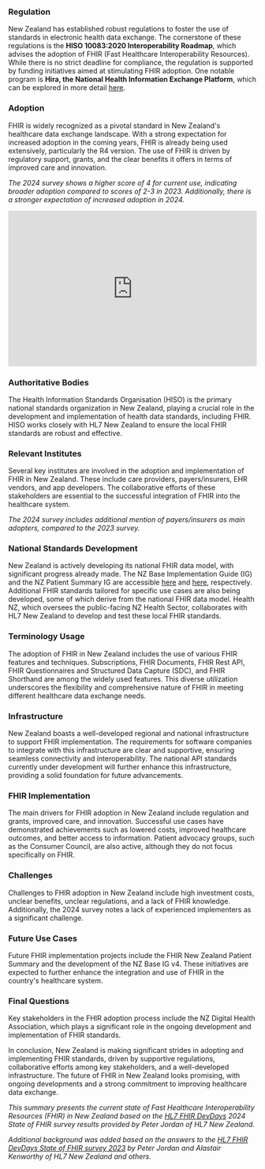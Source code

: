 ### Regulation

New Zealand has established robust regulations to foster the use of standards in electronic health data exchange. The cornerstone of these regulations is the **HISO 10083:2020 Interoperability Roadmap**, which advises the adoption of FHIR (Fast Healthcare Interoperability Resources). While there is no strict deadline for compliance, the regulation is supported by funding initiatives aimed at stimulating FHIR adoption. One notable program is **Hira, the National Health Information Exchange Platform**, which can be explored in more detail [here](https://www.tewhatuora.govt.nz/health-services-and-programmes/digital-health/hira-connecting-health-information/).

### Adoption

FHIR is widely recognized as a pivotal standard in New Zealand's healthcare data exchange landscape. With a strong expectation for increased adoption in the coming years, FHIR is already being used extensively, particularly the R4 version. The use of FHIR is driven by regulatory support, grants, and the clear benefits it offers in terms of improved care and innovation.

*The 2024 survey shows a higher score of 4 for current use, indicating broader adoption compared to scores of 2-3 in 2023. Additionally, there is a stronger expectation of increased adoption in 2024.*

<iframe width="100%" height="315" src="https://www.youtube.com/embed/videoseries?si=tvnosIj9BJeLtvnP&amp;list=PLAPVWVA2xKFi9LXSdF2Uv5dRLrqSSgzPW" title="YouTube video player" frameborder="0" allow="accelerometer; autoplay; clipboard-write; encrypted-media; gyroscope; picture-in-picture; web-share" referrerpolicy="strict-origin-when-cross-origin" allowfullscreen></iframe>

### Authoritative Bodies

The Health Information Standards Organisation (HISO) is the primary national standards organization in New Zealand, playing a crucial role in the development and implementation of health data standards, including FHIR. HISO works closely with HL7 New Zealand to ensure the local FHIR standards are robust and effective.

### Relevant Institutes

Several key institutes are involved in the adoption and implementation of FHIR in New Zealand. These include care providers, payers/insurers, EHR vendors, and app developers. The collaborative efforts of these stakeholders are essential to the successful integration of FHIR into the healthcare system.

*The 2024 survey includes additional mention of payers/insurers as main adopters, compared to the 2023 survey.*

### National Standards Development

New Zealand is actively developing its national FHIR data model, with significant progress already made. The NZ Base Implementation Guide (IG) and the NZ Patient Summary IG are accessible [here](https://fhir.org.nz/ig/base/index.html) and [here](https://build.fhir.org/ig/tewhatuora/fhir-nzps/index.html), respectively. Additional FHIR standards tailored for specific use cases are also being developed, some of which derive from the national FHIR data model. Health NZ, which oversees the public-facing NZ Health Sector, collaborates with HL7 New Zealand to develop and test these local FHIR standards.

### Terminology Usage

The adoption of FHIR in New Zealand includes the use of various FHIR features and techniques. Subscriptions, FHIR Documents, FHIR Rest API, FHIR Questionnaires and Structured Data Capture (SDC), and FHIR Shorthand are among the widely used features. This diverse utilization underscores the flexibility and comprehensive nature of FHIR in meeting different healthcare data exchange needs.

### Infrastructure

New Zealand boasts a well-developed regional and national infrastructure to support FHIR implementation. The requirements for software companies to integrate with this infrastructure are clear and supportive, ensuring seamless connectivity and interoperability. The national API standards currently under development will further enhance this infrastructure, providing a solid foundation for future advancements.

### FHIR Implementation

The main drivers for FHIR adoption in New Zealand include regulation and grants, improved care, and innovation. Successful use cases have demonstrated achievements such as lowered costs, improved healthcare outcomes, and better access to information. Patient advocacy groups, such as the Consumer Council, are also active, although they do not focus specifically on FHIR.

### Challenges

Challenges to FHIR adoption in New Zealand include high investment costs, unclear benefits, unclear regulations, and a lack of FHIR knowledge. Additionally, the 2024 survey notes a lack of experienced implementers as a significant challenge.

### Future Use Cases

Future FHIR implementation projects include the FHIR New Zealand Patient Summary and the development of the NZ Base IG v4. These initiatives are expected to further enhance the integration and use of FHIR in the country's healthcare system.

### Final Questions

Key stakeholders in the FHIR adoption process include the NZ Digital Health Association, which plays a significant role in the ongoing development and implementation of FHIR standards.


In conclusion, New Zealand is making significant strides in adopting and implementing FHIR standards, driven by supportive regulations, collaborative efforts among key stakeholders, and a well-developed infrastructure. The future of FHIR in New Zealand looks promising, with ongoing developments and a strong commitment to improving healthcare data exchange.

*This summary presents the current state of Fast Healthcare Interoperability Resources (FHIR) in New Zealand based on the [HL7 FHIR DevDays](https://devdays.com) 2024 State of FHIR survey results provided by Peter Jordan of HL7 New Zealand.*

*Additional background was added based on the answers to the [HL7 FHIR DevDays State of FHIR survey 2023](https://fire.ly/blog/fhir-maturity-and-adoption-around-the-world/) by Peter Jordan and Alastair Kenworthy of HL7 New Zealand and others.*